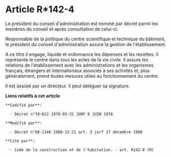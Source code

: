 # Article R*142-4

Le président du conseil d'administration est nommé par décret parmi les membres du conseil et après consultation de celui-ci.

Responsable de la politique du centre scientifique et technique du bâtiment, le président du conseil d'administration assure
la gestion de l'établissement.

A ce titre il engage, liquide et ordonnance les dépenses et les recettes. Il représente le centre dans tous les actes de la
vie civile. Il assure les relations de l'établissement avec les administrations et les organismes français, étrangers et
internationaux associés à ses activités et, plus généralement, prend toutes mesures utiles au fonctionnement du centre.

Il est assisté par un directeur. Il peut déléguer sa signature.

**Liens relatifs à cet article**

	**Codifié par**:

	  - Décret n°78-622 1978-05-31 JORF 8 JUIN 1978

	**Modifié par**:

	  - Décret n°88-1146 1988-12-21 art. 3 jorf 27 décembre 1988

	**Cité par**:

	  - Code de la construction et de l'habitation. - art. R142-8 (M)
